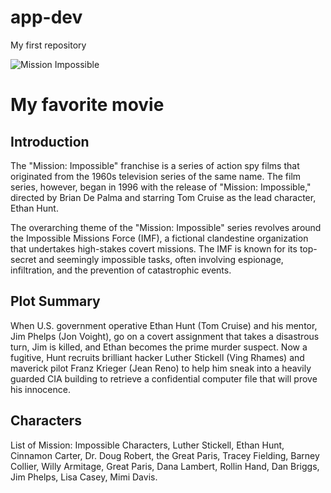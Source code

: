 # app-dev
My first repository

![Mission Impossible](https://posterspy.com/wp-content/uploads/2023/07/Mission-Impossible-1.jpg)

# My favorite movie 

## Introduction

The "Mission: Impossible" franchise is a series of action spy films that originated from the 1960s television series of the same name. The film series, however, began in 1996 with the release of "Mission: Impossible," directed by Brian De Palma and starring Tom Cruise as the lead character, Ethan Hunt.

The overarching theme of the "Mission: Impossible" series revolves around the Impossible Missions Force (IMF), a fictional clandestine organization that undertakes high-stakes covert missions. The IMF is known for its top-secret and seemingly impossible tasks, often involving espionage, infiltration, and the prevention of catastrophic events.

## Plot Summary
When U.S. government operative Ethan Hunt (Tom Cruise) and his mentor, Jim Phelps (Jon Voight), go on a covert assignment that takes a disastrous turn, Jim is killed, and Ethan becomes the prime murder suspect. Now a fugitive, Hunt recruits brilliant hacker Luther Stickell (Ving Rhames) and maverick pilot Franz Krieger (Jean Reno) to help him sneak into a heavily guarded CIA building to retrieve a confidential computer file that will prove his innocence.

## Characters

List of Mission: Impossible Characters, Luther Stickell, Ethan Hunt, Cinnamon Carter, Dr. Doug Robert, the Great Paris, Tracey Fielding, Barney Collier, Willy Armitage, Great Paris, Dana Lambert, Rollin Hand, Dan Briggs, Jim Phelps, Lisa Casey, Mimi Davis.

